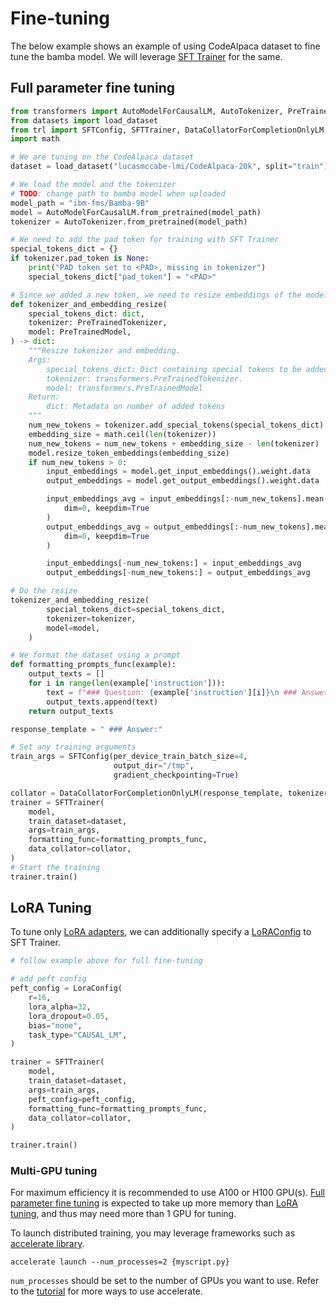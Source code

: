 # Fine-tuning

The below example shows an example of using CodeAlpaca dataset to fine tune the bamba model. 
We will leverage [SFT Trainer](https://huggingface.co/docs/trl/en/sft_trainer#supervised-fine-tuning-trainer) for the same.

## Full parameter fine tuning

```python
from transformers import AutoModelForCausalLM, AutoTokenizer, PreTrainedTokenizer, PreTrainedModel
from datasets import load_dataset
from trl import SFTConfig, SFTTrainer, DataCollatorForCompletionOnlyLM
import math

# We are tuning on the CodeAlpaca dataset
dataset = load_dataset("lucasmccabe-lmi/CodeAlpaca-20k", split="train")

# We load the model and the tokenizer
# TODO: change path to bamba model when uploaded
model_path = "ibm-fms/Bamba-9B"
model = AutoModelForCausalLM.from_pretrained(model_path)
tokenizer = AutoTokenizer.from_pretrained(model_path)

# We need to add the pad token for training with SFT Trainer
special_tokens_dict = {}
if tokenizer.pad_token is None:
    print("PAD token set to <PAD>, missing in tokenizer")
    special_tokens_dict["pad_token"] = "<PAD>"

# Since we added a new token, we need to resize embeddings of the model.
def tokenizer_and_embedding_resize(
    special_tokens_dict: dict,
    tokenizer: PreTrainedTokenizer,
    model: PreTrainedModel,
) -> dict:
    """Resize tokenizer and embedding.
    Args:
        special_tokens_dict: Dict containing special tokens to be added.
        tokenizer: transformers.PreTrainedTokenizer.
        model: transformers.PreTrainedModel
    Return:
        dict: Metadata on number of added tokens
    """
    num_new_tokens = tokenizer.add_special_tokens(special_tokens_dict)
    embedding_size = math.ceil(len(tokenizer))
    num_new_tokens = num_new_tokens + embedding_size - len(tokenizer)
    model.resize_token_embeddings(embedding_size)
    if num_new_tokens > 0:
        input_embeddings = model.get_input_embeddings().weight.data
        output_embeddings = model.get_output_embeddings().weight.data

        input_embeddings_avg = input_embeddings[:-num_new_tokens].mean(
            dim=0, keepdim=True
        )
        output_embeddings_avg = output_embeddings[:-num_new_tokens].mean(
            dim=0, keepdim=True
        )

        input_embeddings[-num_new_tokens:] = input_embeddings_avg
        output_embeddings[-num_new_tokens:] = output_embeddings_avg

# Do the resize
tokenizer_and_embedding_resize(
        special_tokens_dict=special_tokens_dict,
        tokenizer=tokenizer,
        model=model,
    )

# We format the dataset using a prompt
def formatting_prompts_func(example):
    output_texts = []
    for i in range(len(example['instruction'])):
        text = f"### Question: {example['instruction'][i]}\n ### Answer: {example['output'][i]}"
        output_texts.append(text)
    return output_texts

response_template = " ### Answer:"

# Set any training arguments
train_args = SFTConfig(per_device_train_batch_size=4,
                       output_dir="/tmp", 
                       gradient_checkpointing=True)

collator = DataCollatorForCompletionOnlyLM(response_template, tokenizer=tokenizer)
trainer = SFTTrainer(
    model,
    train_dataset=dataset,
    args=train_args, 
    formatting_func=formatting_prompts_func,
    data_collator=collator,
)
# Start the training
trainer.train()
```
## LoRA Tuning 

To tune only [LoRA adapters](https://arxiv.org/abs/2106.09685), we can additionally specify a [LoRAConfig](https://huggingface.co/docs/peft/en/package_reference/lora#peft.LoraConfig) to SFT Trainer.

```python
# follow example above for full fine-tuning

# add peft config
peft_config = LoraConfig(
    r=16,
    lora_alpha=32,
    lora_dropout=0.05,
    bias="none",
    task_type="CAUSAL_LM",
)

trainer = SFTTrainer(
    model,
    train_dataset=dataset,
    args=train_args,
    peft_config=peft_config,
    formatting_func=formatting_prompts_func,
    data_collator=collator,
)

trainer.train()
```

### Multi-GPU tuning

For maximum efficiency it is recommended to use A100 or H100 GPU(s). [Full parameter fine tuning](#full-parameter-fine-tuning) is expected to take up more memory than [LoRA tuning](#lora-tuning), and thus may need more than 1 GPU for tuning.

To launch distributed training, you may leverage frameworks such as [accelerate library](https://huggingface.co/docs/accelerate/en/index).

```
accelerate launch --num_processes=2 {myscript.py}
```
`num_processes` should be set to the number of GPUs you want to use. Refer to the [tutorial](https://huggingface.co/docs/accelerate/en/basic_tutorials/launch) for more ways to use accelerate.
